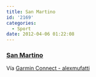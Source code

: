 ```yaml
---
title: San Martino
id: '2169'
categories:
  - Sport
date: 2012-04-06 01:22:08
---
```


### [San Martino](http://connect.garmin.com/activity/164994556)

Vía [Garmin Connect - alexmufatti](http://connect.garmin.com/explore?owner=alexmufatti)
